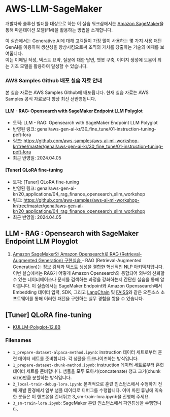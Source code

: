 # AWS-LLM-SageMaker

개발자와 솔루션 빌더를 대상으로 하는 이 실습 워크샵에서는 [Amazon SageMaker](https://aws.amazon.com/sagemaker/)을 통해 파운데이션 모델(FM)을 활용하는 방법을 소개합니다.

이 실습에서는 Generative AI에 대해 고객들이 가장 많이 사용하는 몇 가지 사용 패턴 GenAI를 이용하여 생산성을 향상시킴으로써 조직의 가치를 창출하는 기술의 예제를 보여줍니다.  
이는 이메일 작성, 텍스트 요약, 질문에 대한 답변, 챗봇 구축, 이미지 생성에 도움이 되는 기초 모델을 활용하여 달성할 수 있습니다.


### AWS Samples Github 배포 실습 자료 안내

본 실습 자료는 AWS Samples Github에 배포됩니다. 현재 실습 자료는 AWS Samples 공식 자료보다 항상 최신 선반영됩니다.

#### LLM - RAG: Opensearch with SageMaker Endpoint LLM Polyglot
- 토픽: LLM - RAG: Opensearch with SageMaker Endpoint LLM Polyglot
- 반영된 링크: genai/aws-gen-ai-kr/30_fine_tune/01-instruction-tuning-peft-lora
- 링크: https://github.com/aws-samples/aws-ai-ml-workshop-kr/tree/master/genai/aws-gen-ai-kr/30_fine_tune/01-instruction-tuning-peft-lora
- 최근 반영일: 2024.04.05

#### [Tuner] QLoRA fine-tuning
- 토픽: [Tuner] QLoRA fine-tuning
- 반영된 링크: genai/aws-gen-ai-kr/20_applications/04_rag_finance_opensearch_sllm_workshop
- 링크: https://github.com/aws-samples/aws-ai-ml-workshop-kr/tree/master/genai/aws-gen-ai-kr/20_applications/04_rag_finance_opensearch_sllm_workshop
- 최근 반영일: 2024.04.05

## LLM - RAG : Opensearch with SageMaker Endpoint LLM Ployglot
1. [Amazon SageMaker와 Amazon Opensearch로 RAG (Retrieval-Augmented Generation) 구현실습 ](https://github.com/hyeonsangjeon/AWS-LLM-SageMaker/tree/main/RAG-SageMaker/rag-fsi-data-workshop) -
   RAG (Retrieval-Augmented Generation)는 정보 검색과 텍스트 생성을 결합한 혁신적인 NLP 아키텍처입니다. 이번 실습에서는 RAG가 어떻게 Amazon Opensearch와 통합되어 외부의 신뢰할 수 있는 데이터베이스나 문서를 검색하는 과정을 강화하는지 간단한 실습을 통해 알아봅니다.
   이 실습에서는 SageMaker Endpoint와 Amazon Openssearch에서 Embedding 데이터 입력, SDK, 그리고 [LangChain](https://python.langchain.com/docs/get_started/introduction) 및 [FAISS](https://faiss.ai/index.html)와 같은 오픈소스 소프트웨어를 통해 이러한 패턴을 구현하는 실무 경험을 쌓을 수 있습니다.




## [Tuner] QLoRA fine-tuning
- [KULLM-Polyglot-12.8B](PEFT)

### Filenames
- `1_prepare-dataset-alpaca-method.ipynb`: instruction 데이터 세트로부터 훈련 데이터 세트를 준비합니다. 각 샘플을 토크나이즈하는 방식입니다.
- `1_prepare-dataset-chunk-method.ipynb`: instruction 데이터 세트로부터 훈련 데이터 세트를 준비합니다. 샘플을 모두 모아서(concatenate) 청크 크기(chunk size)만큼 분할하는 방식입니다.
- `2_local-train-debug-lora.ipynb`: 본격적으로 훈련 인스턴스에서 수행하기 전에 개발 환경에서 일부 샘플 데이터로 디버그를 수행합니다. 이미 파인 튜닝에 익숙한 분들은 이 핸즈온을 건너뛰고 3_sm-train-lora.ipynb을 진행해 주세요.
- `3_sm-train-lora.ipynb`: SageMaker 훈련 인스턴스에서 파인튜닝을 수행합니다. 

